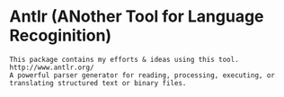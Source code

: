 # Antlr (ANother Tool for Language Recoginition)
	This package contains my efforts & ideas using this tool.
	http://www.antlr.org/  
	A powerful parser generator for reading, processing, executing, or translating structured text or binary files.
